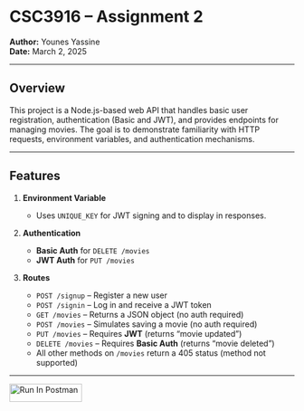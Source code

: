 # CSC3916 – Assignment 2

**Author:** Younes Yassine  
**Date:** March 2, 2025

---

## Overview

This project is a Node.js-based web API that handles basic user registration, authentication (Basic and JWT), and provides endpoints for managing movies. The goal is to demonstrate familiarity with HTTP requests, environment variables, and authentication mechanisms.

---

## Features

1. **Environment Variable**  
   - Uses `UNIQUE_KEY` for JWT signing and to display in responses.

2. **Authentication**  
   - **Basic Auth** for `DELETE /movies`  
   - **JWT Auth** for `PUT /movies`

3. **Routes**  
   - `POST /signup` – Register a new user  
   - `POST /signin` – Log in and receive a JWT token  
   - `GET /movies` – Returns a JSON object (no auth required)  
   - `POST /movies` – Simulates saving a movie (no auth required)  
   - `PUT /movies` – Requires **JWT** (returns “movie updated”)  
   - `DELETE /movies` – Requires **Basic Auth** (returns “movie deleted”)  
   - All other methods on `/movies` return a 405 status (method not supported)

---




[<img src="[https://run.pstmn.io/button.svg](https://www.postman.com/yyassine24/workspace/webapi-younesyassine/collection/38973044-b5fec9a3-b819-48ed-bb0c-87225ebf30f3?action=share&creator=38973044&active-environment=38973044-ceb6e74b-f2c8-4318-9ecd-8487d0df4204)" alt="Run In Postman" style="width: 128px; height: 32px;">](https://app.getpostman.com/run-collection/35315-d9a3fcba-354e-4cbe-9d2f-ea93c15a1673?action=collection%2Ffork&source=rip_markdown&collection-url=entityId%3D35315-d9a3fcba-354e-4cbe-9d2f-ea93c15a1673%26entityType%3Dcollection%26workspaceId%3D9537543c-3737-4557-a3ce-8c5ed9249378#?env%5Bmccarthy-hw2%5D=W3sia2V5IjoiSldUIiwidmFsdWUiOiIiLCJlbmFibGVkIjp0cnVlLCJ0eXBlIjoiYW55Iiwic2Vzc2lvblZhbHVlIjoiSldULi4uIiwiY29tcGxldGVTZXNzaW9uVmFsdWUiOiJKV1QgZXlKaGJHY2lPaUpJVXpJMU5pSXNJblI1Y0NJNklrcFhWQ0o5LmV5SnBaQ0k2SWpRME1qZzRNVFJpTWprME5tUTNaR1JsWm1VeU1qazVaV1F3TkRsaFlqYzRObUU1TnpNd09XWWlMQ0oxYzJWeWJtRnRaU0k2SW1KaGRHMWhiaUlzSW1saGRDSTZNVGN6TmpFeE16TTFNSDAuQUdQOUlNd2JZR29EWUZSem5BcWRhZW43YkFTTG1RUTVzbnBHR3o4Z0NnRSIsInNlc3Npb25JbmRleCI6MH1d)
